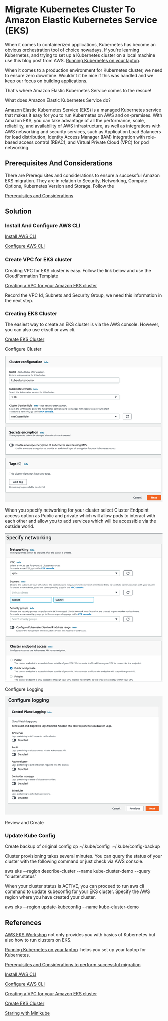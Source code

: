 # Migrate Kubernetes Cluster To Amazon Elastic Kubernetes Service (EKS) 

When it comes to containerized applications, Kubernetes has become an obvious orchestration tool of choice nowadays. If you're learning Kubernetes, and trying to set up a Kubernetes cluster on a local machine use this blog post from AWS. [Running Kubernetes on your laptop](https://aws.amazon.com/blogs/opensource/kubernetes-on-laptop/). 

When it comes to a production environment for Kubernetes cluster, we need to ensure zero downtime. Wouldn't it be nice if this was handled and we keep our focus on building applications.

That's where Amazon Elastic Kubernetes Service comes to the rescue!

What does Amazon Elastic Kubernetes Service do?

Amazon Elastic Kubernetes Service (EKS) is a managed Kubernetes service that makes it easy for you to run Kubernetes on AWS and on-premises. With Amazon EKS, you can take advantage of all the performance, scale, reliability, and availability of AWS infrastructure, as well as integrations with AWS networking and security services, such as Application Load Balancers for load distribution, Identity Access Manager (IAM) integration with role-based access control (RBAC), and Virtual Private Cloud (VPC) for pod networking.

## Prerequisites And Considerations

There are Prerequisites and considerations to ensure a successful Amazon EKS migration. They are in relation to Security, Networking, Compute Options, Kubernetes Version and Storage. Follow the 

[Prerequisites and Considerations](https://aws.amazon.com/blogs/architecture/field-notes-migrating-a-self-managed-kubernetes-cluster-on-ec2-to-amazon-eks/)

## Solution

### Install And Configure AWS CLI

[Install AWS CLI](https://docs.aws.amazon.com/cli/latest/userguide/install-cliv2.html)

[Configure AWS CLI](https://docs.aws.amazon.com/cli/latest/userguide/cli-configure-quickstart.html)

### Create VPC for EKS cluster
Creating VPC for EKS cluster is easy. Follow the link below and use the CloudFormation Template

[Creating a VPC for your Amazon EKS cluster](https://docs.aws.amazon.com/eks/latest/userguide/create-public-private-vpc.html#create-vpc)

Record the VPC Id, Subnets and Security Group, we need this information in the next step.

### Creating EKS Cluster

The easiest way to create an EKS cluster is via the AWS console. However, you can also use eksctl or aws cli.

[Create EKS Cluster](https://docs.aws.amazon.com/eks/latest/userguide/create-cluster.html)

Configure Cluster

![configure cluster](https://github.com/sandyghai/Migrate-Kubernetes-Cluster-To-Amazon-Elastic-Kubernetes-Service/blob/master/eks-image-1.png?raw=true)


When you specify networking for your cluster select Cluster Endpoint access option as Public and private which will allow pods to interact with each other and allow you to add services which will be accessible via the outside world.

![specify networking](https://github.com/sandyghai/Migrate-Kubernetes-Cluster-To-Amazon-Elastic-Kubernetes-Service/blob/master/eks-image-2.png?raw=true)

Configure Logging

![configure logging](https://github.com/sandyghai/Migrate-Kubernetes-Cluster-To-Amazon-Elastic-Kubernetes-Service/blob/master/eks-image-3.png?raw=true)

Review and Create

### Update Kube Config

Create backup of original config cp ~/.kube/config  ~/.kube/config-backup

Cluster provisioning takes several minutes. You can query the status of your cluster with the following command or just check via AWS console.

aws eks --region <region-code> describe-cluster --name kube-cluster-demo --query "cluster.status"

When your cluster status is ACTIVE, you can proceed to run aws cli command to update kubeconfig for your EKS cluster. Specify the AWS region where you have created your cluster.

aws eks --region <region-code> update-kubeconfig --name kube-cluster-demo

## References

[AWS EKS Workshop](https://www.eksworkshop.com/) not only provides you with basics of Kubernetes but also how to run clusters on EKS.

[Running Kubernetes on your laptop](https://aws.amazon.com/blogs/opensource/kubernetes-on-laptop/)  helps you set up your laptop for Kubernetes.

[Prerequisites and Considerations to perform successful migration](https://aws.amazon.com/blogs/architecture/field-notes-migrating-a-self-managed-kubernetes-cluster-on-ec2-to-amazon-eks/)

[Install AWS CLI](https://docs.aws.amazon.com/cli/latest/userguide/install-cliv2.html)

[Configure AWS CLI](https://docs.aws.amazon.com/cli/latest/userguide/cli-configure-quickstart.html)

[Creating a VPC for your Amazon EKS cluster](https://docs.aws.amazon.com/eks/latest/userguide/create-public-private-vpc.html#create-vpc)

[Create EKS Cluster](https://docs.aws.amazon.com/eks/latest/userguide/create-cluster.html)

[Staring with Minikube](https://kubernetes.io/docs/tutorials/hello-minikube/)